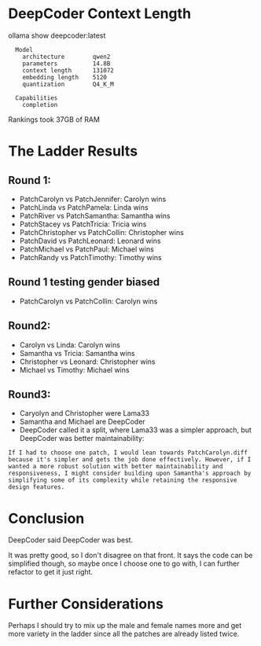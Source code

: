 # DeepCoder Context Length
ollama show deepcoder:latest
```
  Model
    architecture        qwen2     
    parameters          14.8B     
    context length      131072    
    embedding length    5120      
    quantization        Q4_K_M    

  Capabilities
    completion    
```

Rankings took 37GB of RAM

# The Ladder Results
## Round 1:
* PatchCarolyn vs PatchJennifer: Carolyn wins
* PatchLinda vs PatchPamela: Linda wins
* PatchRiver vs PatchSamantha: Samantha wins
* PatchStacey vs PatchTricia: Tricia wins
* PatchChristopher vs PatchCollin: Christopher wins
* PatchDavid vs PatchLeonard: Leonard wins
* PatchMichael vs PatchPaul: Michael wins
* PatchRandy vs PatchTimothy: Timothy wins

## Round 1 testing gender biased
* PatchCarolyn vs PatchCollin: Carolyn wins

## Round2:
* Carolyn vs Linda: Carolyn wins
* Samantha vs Tricia: Samantha wins
* Christopher vs Leonard: Christopher wins
* Michael vs Timothy: Michael wins

## Round3:
* Caryolyn and Christopher were Lama33
* Samantha and Michael are DeepCoder
* DeepCoder called it a split, where Lama33 was a simpler approach, but DeepCoder was better maintainability:
```
If I had to choose one patch, I would lean towards PatchCarolyn.diff because it's simpler and gets the job done effectively. However, if I wanted a more robust solution with better maintainability and responsiveness, I might consider building upon Samantha's approach by simplifying some of its complexity while retaining the responsive design features.
```

# Conclusion

DeepCoder said DeepCoder was best.  

It was pretty good, so I don't disagree on that front.  It says the code can be simplified though, so maybe once I choose one to go with, I can further refactor to get it just right.

# Further Considerations
Perhaps I should try to mix up the male and female names more and get more variety in the ladder since all the patches are already listed twice.